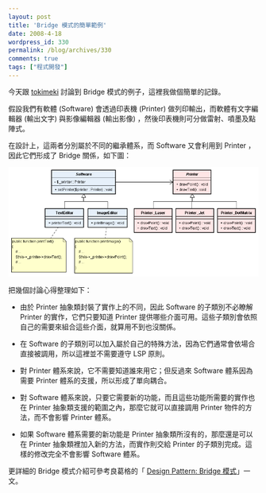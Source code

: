 ```yaml
---
layout: post
title: 'Bridge 模式的簡單範例'
date: 2008-4-18
wordpress_id: 330
permalink: /blog/archives/330
comments: true
tags: ["程式開發"]
---
```


今天跟 [tokimeki](http://blog.pixnet.net/HACGIS) 討論到 Bridge 模式的例子，這裡我做個簡單的記錄。

假設我們有軟體 (Software) 會透過印表機 (Printer) 做列印輸出，而軟體有文字編輯器 (輸出文字) 與影像編輯器 (輸出影像) ，然後印表機則可分做雷射、噴墨及點陣式。

在設計上，這兩者分別屬於不同的繼承體系，而 Software 又會利用到 Printer ，因此它們形成了 Bridge 關係，如下圖： 

[![Bridge 範例](/resources/bridge/PrinterSample.png)](/resources/bridge/PrinterSample.png)

把幾個討論心得整理如下：

* 由於 Printer 抽象類封裝了實作上的不同，因此 Software 的子類別不必瞭解 Printer 的實作，它們只要知道 Printer 提供哪些介面可用。這些子類別會依照自己的需要來組合這些介面，就算用不到也沒關係。

* 在 Software 的子類別可以加入屬於自己的特殊方法，因為它們通常會依場合直接被調用，所以這裡並不需要遵守 LSP 原則。

* 對 Printer 體系來說，它不需要知道誰來用它；但反過來 Software 體系因為需要 Printer 體系的支援，所以形成了單向耦合。

* 對 Software 體系來說，只要它需要新的功能，而且這些功能所需要的實作也在 Printer 抽象類支援的範圍之內，那麼它就可以直接調用 Printer 物件的方法，而不會影響 Printer 體系。

* 如果 Software 體系需要的新功能是 Printer 抽象類所沒有的，那麼還是可以在 Printer 抽象類裡加入新的方法，而實作則交給 Printer 的子類別完成。這樣的修改完全不會影響 Software 體系。 



更詳細的 Bridge 模式介紹可參考良葛格的「 [Design Pattern: Bridge 模式](http://caterpillar.onlyfun.net/Gossip/DesignPattern/BridgePattern.htm)」一文。
